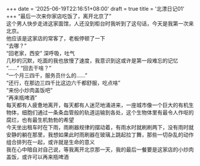 +++
date = '2025-06-19T22:16:51+08:00'
draft = true
title = '北漂日记01'
+++
“最后一次来你家店吃饭了，离开北京了”  
这个男人快步走进这家面馆，人还没到柜台时我听到了这句话，今天是我第一次来北京。  
他应该是这家店的常客了，老板停顿了一下  
“去哪？”  
“回老家，西安” 深呼吸，吐气  
几秒的沉默，吃面的我也放慢了速度，我意识到这或许是第一段难忘的记忆  
“……”
“回去干啥？”  
“一个月三四千，服务员什么的……”  
“还行，在那边三四千比这边六千都舒服，吃点啥”  
“来份小炒肉盖饭吧”  
“再来瓶啤酒”  
每天都有人疲惫地离开，每天都有人迷茫地涌进来，一座城市像一个巨大的有机生物体，细胞们通过一条条血管般的轨道运输到各处，这个生物体里有最令人作呕的腐烂，也有最生机勃勃的希望  
今天坐出租车时在下雨，雨刷器规律的摆动着，有雨水时就刷刷两下，没有雨时就安静的躺在那里，我想如果此时雨刷器在玻璃上跳起拉丁舞，那些一切杂乱的动作组合排列在一起，或许就是生命的意义  
我在心中暗自对自己说，等我离开北京那一天，我的最后一餐要是这家店的小炒肉盖饭，或许可以再来瓶啤酒  
 